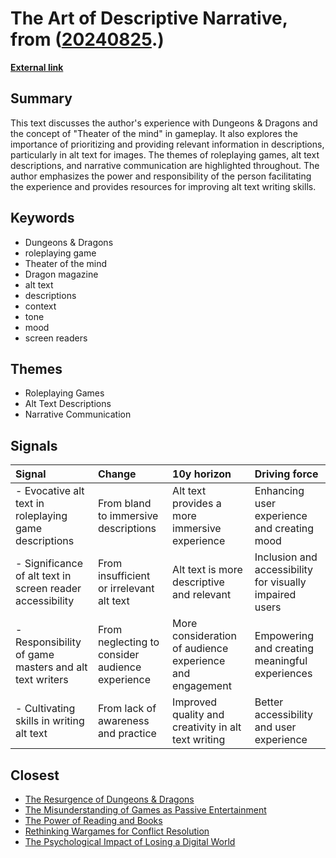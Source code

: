 # __The Art of Descriptive Narrative__, from ([20240825](https://kghosh.substack.com/p/20240825).)

__[External link](https://ericwbailey.website/published/dungeons-and-dragons-taught-me-how-to-write-alt-text/)__



## Summary

This text discusses the author's experience with Dungeons & Dragons and the concept of "Theater of the mind" in gameplay. It also explores the importance of prioritizing and providing relevant information in descriptions, particularly in alt text for images. The themes of roleplaying games, alt text descriptions, and narrative communication are highlighted throughout. The author emphasizes the power and responsibility of the person facilitating the experience and provides resources for improving alt text writing skills.

## Keywords

* Dungeons & Dragons
* roleplaying game
* Theater of the mind
* Dragon magazine
* alt text
* descriptions
* context
* tone
* mood
* screen readers

## Themes

* Roleplaying Games
* Alt Text Descriptions
* Narrative Communication

## Signals

| Signal                                                    | Change                                          | 10y horizon                                              | Driving force                                           |
|:----------------------------------------------------------|:------------------------------------------------|:---------------------------------------------------------|:--------------------------------------------------------|
| - Evocative alt text in roleplaying game descriptions     | From bland to immersive descriptions            | Alt text provides a more immersive experience            | Enhancing user experience and creating mood             |
| - Significance of alt text in screen reader accessibility | From insufficient or irrelevant alt text        | Alt text is more descriptive and relevant                | Inclusion and accessibility for visually impaired users |
| - Responsibility of game masters and alt text writers     | From neglecting to consider audience experience | More consideration of audience experience and engagement | Empowering and creating meaningful experiences          |
| - Cultivating skills in writing alt text                  | From lack of awareness and practice             | Improved quality and creativity in alt text writing      | Better accessibility and user experience                |

## Closest

* [The Resurgence of Dungeons & Dragons](8bb9d820bd9f0d914275f888048e691d)
* [The Misunderstanding of Games as Passive Entertainment](5797ccbc5ac9da0ec2936ac35930f2c5)
* [The Power of Reading and Books](a9f822eb98b10e38248c245ba437d9c8)
* [Rethinking Wargames for Conflict Resolution](290b39e08f51973a22385822003f38c2)
* [The Psychological Impact of Losing a Digital World](7ce06613470d821b81126a4378a0eb2e)